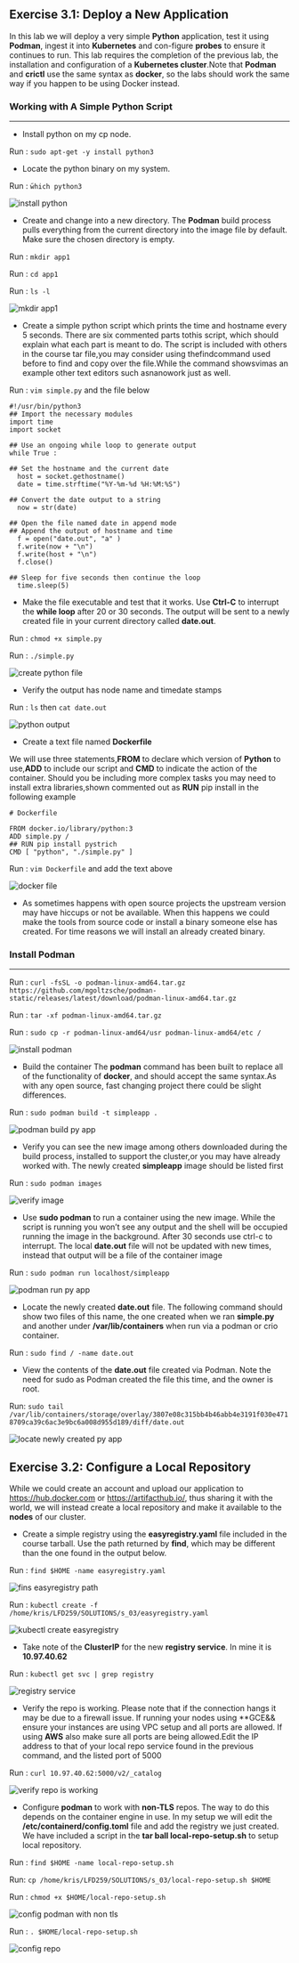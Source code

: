 ## **Exercise 3.1: Deploy a New Application**

In this lab we will deploy a very simple **Python** application, test it using **Podman**, ingest it into **Kubernetes** and con-figure **probes** to ensure it continues to run.  This lab requires the completion of the previous lab, the installation and configuration of a **Kubernetes cluster**.Note that **Podman** and **crictl** use the same syntax as **docker**, so the labs should work the same way if you happen to be using Docker instead.

### **Working with A Simple Python Script**
---
- Install python on my cp node. 

Run : `sudo apt-get -y install python3`

- Locate the python binary on my system.

Run : ̃`which python3`

![install python](./Images/install%20python.PNG)

- Create and change into a new directory. The **Podman** build process pulls everything from the current directory into the image file by default. Make sure the chosen directory is empty.

Run : `mkdir app1`

Run : `cd app1`

Run :  `ls -l`

![mkdir app1](./Images/mkdir%20app1.PNG)

- Create a simple python script which prints the time and hostname every 5 seconds. There are six commented parts tothis script, which should explain what each part is meant to do.  The script is included with others in the course tar file,you may consider using thefindcommand used before to find and copy over the file.While the command showsvimas an example other text editors such asnanowork just as well.

Run : `vim simple.py` and the file below

```
#!/usr/bin/python3
## Import the necessary modules
import time
import socket

## Use an ongoing while loop to generate output
while True :

## Set the hostname and the current date
  host = socket.gethostname()
  date = time.strftime("%Y-%m-%d %H:%M:%S")

## Convert the date output to a string
  now = str(date)

## Open the file named date in append mode
## Append the output of hostname and time
  f = open("date.out", "a" )
  f.write(now + "\n")
  f.write(host + "\n")
  f.close()

## Sleep for five seconds then continue the loop
  time.sleep(5)
```
- Make the file executable and test that it works.  Use **Ctrl-C** to interrupt the **while loop** after 20 or 30 seconds.  The output will be sent to a newly created file in your current directory called **date.out**.

Run : `chmod +x simple.py`

Run : `./simple.py`

![create python file](./Images/create%20python%20file.PNG)

- Verify the output has node name and timedate stamps

Run : `ls`  then  `cat date.out`

![python output](./Images/python%20output.PNG)

- Create a text file named **Dockerfile**

We will use three statements,**FROM** to declare which version of **Python** to use,**ADD** to include our script and **CMD** to indicate the action of the container. Should you be including more complex tasks you may need to install extra libraries,shown commented out as **RUN** pip install in the following example

```
# Dockerfile

FROM docker.io/library/python:3
ADD simple.py /
## RUN pip install pystrich
CMD [ "python", "./simple.py" ]
```

Run : `vim Dockerfile` and add the text above

![docker file](./Images/dockerfile.PNG)

- As sometimes happens with open source projects the upstream version may have hiccups or not be available.  When this happens we could make the tools from source code or install a binary someone else has created. For time reasons we will install an already created binary.

### Install Podman
---

Run : `curl -fsSL -o podman-linux-amd64.tar.gz https://github.com/mgoltzsche/podman-static/releases/latest/download/podman-linux-amd64.tar.gz`

Run : `tar -xf podman-linux-amd64.tar.gz`

Run : `sudo cp -r podman-linux-amd64/usr podman-linux-amd64/etc /`

![install podman](./Images/install%20podman.PNG)

- Build the container The **podman** command has been built to replace all of the functionality of **docker**, and should accept the same syntax.As with any open source, fast changing project there could be slight differences.

Run : `sudo podman build -t simpleapp .`

![podman build py app](./Images/podman%20build%20py%20app.PNG)

- Verify you can see the new image among others downloaded during the build process, installed to support the cluster,or you may have already worked with. The newly created **simpleapp** image should be listed first

Run : `sudo podman images`

![verify image](./Images/verify%20image.PNG)

- Use **sudo podman** to run a container using the new image. While the script is running you won’t see any output and the shell will be occupied running the image in the background. After 30 seconds use ctrl-c to interrupt. The local **date.out** file will not be updated with new times, instead that output will be a file of the container image

Run : `sudo podman run localhost/simpleapp`

![podman run py app](./Images/podman%20run%20py%20app.PNG)

- Locate the newly created **date.out** file.  The following command should show two files of this name, the one created when we ran **simple.py** and another under **/var/lib/containers** when run via a podman or crio container.

Run : `sudo find / -name date.out`

- View the contents of the **date.out** file created via Podman.  Note the need for sudo as Podman created the file this time, and the owner is root. 

Run: `sudo tail /var/lib/containers/storage/overlay/3807e08c315bb4b46abb4e3191f030e4718709ca39c6ac3e9bc6a008d955d189/diff/date.out`

![locate newly created py app](./Images/locate%20newly%20created%20py%20app.PNG)

## **Exercise 3.2: Configure a Local Repository**

While we could create an account and upload our application to https://hub.docker.com or https://artifacthub.io/, thus sharing it with the world, we will instead create a local repository and make it available to the **nodes** of our cluster.

- Create a simple registry using the **easyregistry.yaml** file included in the course tarball.  Use the path returned by **find**, which may be different than the one found in the output below.

Run : `find $HOME -name easyregistry.yaml`

![fins easyregistry path](./Images/fins%20easyregistry%20path.PNG)

Run : `kubectl create -f /home/kris/LFD259/SOLUTIONS/s_03/easyregistry.yaml`

![kubectl create easyregistry](./Images/kubectl%20create%20easyregistry.PNG)

-  Take note of the **ClusterIP** for the new **registry service**. In mine it is **10.97.40.62**

Run : `kubectl get svc | grep registry`

![registry service](./Images/registry%20service.PNG)

- Verify the repo is working.  Please note that if the connection hangs it may be due to a firewall issue.  If running your nodes using **GCE&& ensure your instances are using VPC setup and all ports are allowed.  If using **AWS** also make sure all ports are being allowed.Edit the IP address to that of your local repo service found in the previous command, and the listed port of 5000

Run : `curl 10.97.40.62:5000/v2/_catalog`

![verify repo is working](./Images/verify%20repo%20is%20working.PNG)

- Configure **podman** to work with **non-TLS** repos.  The way to do this depends on the container engine in use.  In my setup we will edit the **/etc/containerd/config.toml** file and add the registry we just created. We have included a script in the **tar ball local-repo-setup.sh** to setup local repository.

Run : `find $HOME -name local-repo-setup.sh`

Run: `cp /home/kris/LFD259/SOLUTIONS/s_03/local-repo-setup.sh $HOME`

Run : `chmod +x $HOME/local-repo-setup.sh`

![config podman with non tls](./Images/config%20podman%20with%20non%20tls.PNG)

Run : `. $HOME/local-repo-setup.sh`

![config repo](./Images/config%20repo.PNG)

